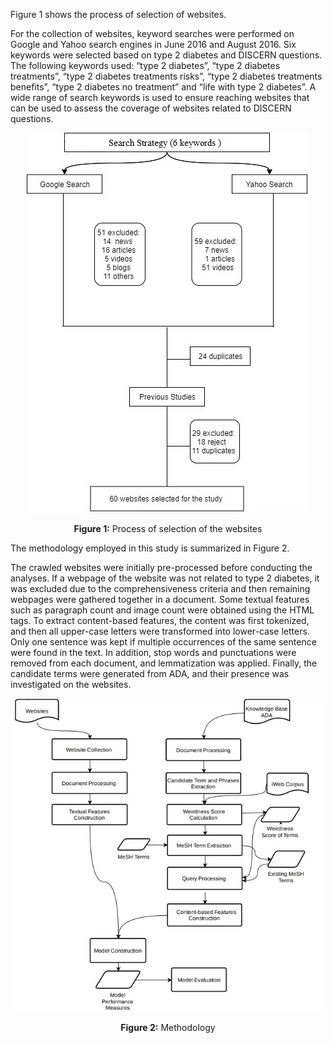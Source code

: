 Figure 1 shows the process of selection of websites.

<p>For the collection of websites, keyword searches were performed on Google and Yahoo search engines in June 2016 and August 2016. Six keywords were selected based on type 2 diabetes and DISCERN questions. The following keywords used: “type 2 diabetes”, “type 2 diabetes treatments”, “type 2 diabetes treatments risks”, “type 2 diabetes treatments benefits”, “type 2 diabetes no treatment” and “life with type 2 diabetes”. A wide range of search keywords is used to ensure reaching websites that can be used to assess the coverage of websites related to DISCERN questions.</p>  

<div align="center"><img src="https://github.com/didemolcer/information-quality-assessment/blob/master/documents/Selection%20of%20websites.png"></div>
<center><p><b>Figure 1:</b> Process of selection of the websites</p></center>


The methodology employed in this study is summarized in Figure 2.
<p>The crawled websites were initially pre-processed before conducting the analyses. If a webpage of the website was not related to type 2 diabetes, it was excluded due to the comprehensiveness criteria and then remaining webpages were gathered together in a document. Some textual features such as paragraph count and image count were obtained using the HTML tags. To extract content-based features, the content was first tokenized, and then all upper-case letters were transformed into lower-case letters. Only one sentence was kept if multiple occurrences of the same sentence were found in the text.  In addition, stop words and punctuations were removed from each document, and lemmatization was applied. Finally, the candidate terms were generated from ADA, and their presence was investigated on the websites.</p>


<img src="https://github.com/didemolcer/information-quality-assessment/blob/master/documents/methodology.png">
<center><p><b>Figure 2:</b>  Methodology</p></center>
